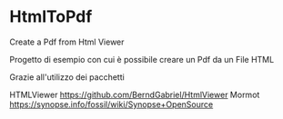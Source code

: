 # HtmlToPdf
Create a Pdf from Html Viewer

Progetto di esempio con cui è possibile creare un Pdf da un File HTML

Grazie all'utilizzo dei pacchetti

HTMLViewer https://github.com/BerndGabriel/HtmlViewer
Mormot https://synopse.info/fossil/wiki/Synopse+OpenSource

